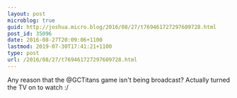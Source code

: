 ```yaml
---
layout: post
microblog: true
guid: http://joshua.micro.blog/2016/08/27/t769461727297609728.html
post_id: 35096
date: 2016-08-27T20:09:06+1100
lastmod: 2019-07-30T17:41:21+1100
type: post
url: /2016/08/27/t769461727297609728.html
---
```

Any reason that the @GCTitans game isn't being broadcast? Actually turned the TV on to watch :/
